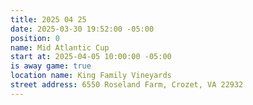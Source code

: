 ```yaml
---
title: 2025 04 25
date: 2025-03-30 19:52:00 -05:00
position: 0
name: Mid Atlantic Cup
start at: 2025-04-05 10:00:00 -05:00
is away game: true
location name: King Family Vineyards
street address: 6550 Roseland Farm, Crozet, VA 22932
---
```


